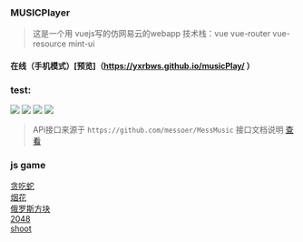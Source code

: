 ### MUSICPlayer
> 这是一个用 vuejs写的仿网易云的webapp
> 技术栈：vue vue-router vue-resource mint-ui

#### 在线（手机模式）[预览]（https://yxrbws.github.io/musicPlay/ ）

### test:
![](./test/3.png)
![](./test/4.png)
![](./test/1.gif)
![](./test/2.gif)


> APi接口来源于 `https://github.com/messoer/MessMusic` 接口文档说明 [查看](https://messoer.github.io/mess-api-doc/#/)

### js game
[贪吃蛇](https://yxrbws.github.io/game/Snake/snake.html)          
[烟花](https://yxrbws.github.io/game/Fireworks/index.html)          
[俄罗斯方块](https://yxrbws.github.io/game/Tetris/tetris.html)               
[2048](https://yxrbws.github.io/game/2048/index.html)         
[shoot](https://yxrbws.github.io/game/shoot/simple-shoot.html)
